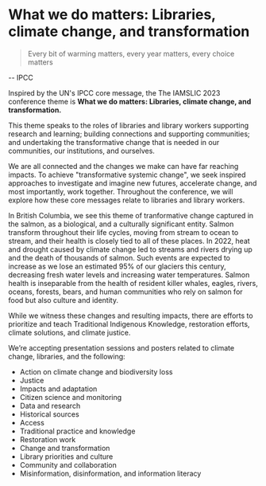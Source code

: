 # What we do matters: Libraries, climate change, and transformation

> Every bit of warming matters, every year matters, every choice matters

<span class = "left">-- IPCC </span>

Inspired by the UN's IPCC core message, the The IAMSLIC 2023 conference theme is **What we do matters: Libraries, climate change, and transformation.**

This theme speaks to the roles of libraries and library workers supporting research and learning; building connections and supporting communities; and undertaking the transformative change that is needed in our communities, our institutions, and ourselves.

We are all connected and the changes we make can have far reaching impacts. To achieve "transformative systemic change", we seek inspired approaches to investigate and imagine new futures, accelerate change, and most importantly, work together. Throughout the conference, we will explore how these core messages relate to libraries and library workers.

In British Columbia, we see this theme of tranformative change captured in the salmon, as a biological, and a culturally significant entity. Salmon transform throughout their life cycles, moving from stream to ocean to stream, and their health is closely tied to all of these places. In 2022, heat and drought caused by climate change led to streams and rivers drying up and the death of thousands of salmon. Such events are expected to increase as we lose an estimated 95% of our glaciers this century, decreasing fresh water levels and increasing water temperatures. Salmon health is inseparable from the health of resident killer whales, eagles, rivers, oceans, forests, bears, and human communities who rely on salmon for food but also culture and identity.

While we witness these changes and resulting impacts, there are efforts to prioritize and teach Traditional Indigenous Knowledge, restoration efforts, climate solutions, and climate justice.

We’re accepting presentation sessions and posters related to climate change, libraries, and the following:

- Action on climate change and biodiversity loss
- Justice 
- Impacts and adaptation
- Citizen science and monitoring
- Data and research
- Historical sources
- Access
- Traditional practice and knowledge 
- Restoration work 
- Change and transformation
- Library priorities and culture
- Community and collaboration
- Misinformation, disinformation, and information literacy

